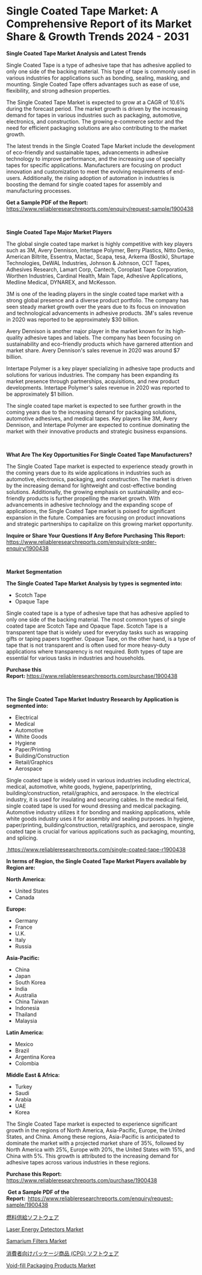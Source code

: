 <p><h1>Single Coated Tape Market: A Comprehensive Report of its Market Share & Growth Trends 2024 - 2031</h1></p><p><strong>Single Coated Tape Market Analysis and Latest Trends</strong></p>
<p><p>Single Coated Tape is a type of adhesive tape that has adhesive applied to only one side of the backing material. This type of tape is commonly used in various industries for applications such as bonding, sealing, masking, and mounting. Single Coated Tape offers advantages such as ease of use, flexibility, and strong adhesion properties.</p><p>The Single Coated Tape Market is expected to grow at a CAGR of 10.6% during the forecast period. The market growth is driven by the increasing demand for tapes in various industries such as packaging, automotive, electronics, and construction. The growing e-commerce sector and the need for efficient packaging solutions are also contributing to the market growth.</p><p>The latest trends in the Single Coated Tape Market include the development of eco-friendly and sustainable tapes, advancements in adhesive technology to improve performance, and the increasing use of specialty tapes for specific applications. Manufacturers are focusing on product innovation and customization to meet the evolving requirements of end-users. Additionally, the rising adoption of automation in industries is boosting the demand for single coated tapes for assembly and manufacturing processes.</p></p>
<p><strong>Get a Sample PDF of the Report:&nbsp;</strong> <a href="https://www.reliableresearchreports.com/enquiry/request-sample/1900438">https://www.reliableresearchreports.com/enquiry/request-sample/1900438</a></p>
<p>&nbsp;</p>
<p><strong>Single Coated Tape Major Market Players</strong></p>
<p><p>The global single coated tape market is highly competitive with key players such as 3M, Avery Dennison, Intertape Polymer, Berry Plastics, Nitto Denko, American Biltrite, Essentra, Mactac, Scapa, tesa, Arkema (Bostik), Shurtape Technologies, DeWAL Industries, Johnson & Johnson, CCT Tapes, Adhesives Research, Lamart Corp, Cantech, Coroplast Tape Corporation, Worthen Industries, Cardinal Health, Main Tape, Adhesive Applications, Medline Medical, DYNAREX, and McKesson.</p><p>3M is one of the leading players in the single coated tape market with a strong global presence and a diverse product portfolio. The company has seen steady market growth over the years due to its focus on innovation and technological advancements in adhesive products. 3M's sales revenue in 2020 was reported to be approximately $30 billion.</p><p>Avery Dennison is another major player in the market known for its high-quality adhesive tapes and labels. The company has been focusing on sustainability and eco-friendly products which have garnered attention and market share. Avery Dennison's sales revenue in 2020 was around $7 billion.</p><p>Intertape Polymer is a key player specializing in adhesive tape products and solutions for various industries. The company has been expanding its market presence through partnerships, acquisitions, and new product developments. Intertape Polymer's sales revenue in 2020 was reported to be approximately $1 billion.</p><p>The single coated tape market is expected to see further growth in the coming years due to the increasing demand for packaging solutions, automotive adhesives, and medical tapes. Key players like 3M, Avery Dennison, and Intertape Polymer are expected to continue dominating the market with their innovative products and strategic business expansions.</p></p>
<p>&nbsp;</p>
<p><strong>What Are The Key Opportunities For Single Coated Tape Manufacturers?</strong></p>
<p><p>The Single Coated Tape market is expected to experience steady growth in the coming years due to its wide applications in industries such as automotive, electronics, packaging, and construction. The market is driven by the increasing demand for lightweight and cost-effective bonding solutions. Additionally, the growing emphasis on sustainability and eco-friendly products is further propelling the market growth. With advancements in adhesive technology and the expanding scope of applications, the Single Coated Tape market is poised for significant expansion in the future. Companies are focusing on product innovations and strategic partnerships to capitalize on this growing market opportunity.</p></p>
<p><strong>Inquire or Share Your Questions If Any Before Purchasing This Report:</strong> <a href="https://www.reliableresearchreports.com/enquiry/pre-order-enquiry/1900438">https://www.reliableresearchreports.com/enquiry/pre-order-enquiry/1900438</a></p>
<p>&nbsp;</p>
<p><strong>Market Segmentation</strong></p>
<p><strong>The Single Coated Tape Market Analysis by types is segmented into:</strong></p>
<p><ul><li>Scotch Tape</li><li>Opaque Tape</li></ul></p>
<p><p>Single coated tape is a type of adhesive tape that has adhesive applied to only one side of the backing material. The most common types of single coated tape are Scotch Tape and Opaque Tape. Scotch Tape is a transparent tape that is widely used for everyday tasks such as wrapping gifts or taping papers together. Opaque Tape, on the other hand, is a type of tape that is not transparent and is often used for more heavy-duty applications where transparency is not required. Both types of tape are essential for various tasks in industries and households.</p></p>
<p><strong>Purchase this Report:&nbsp;</strong><a href="https://www.reliableresearchreports.com/purchase/1900438">https://www.reliableresearchreports.com/purchase/1900438</a></p>
<p>&nbsp;</p>
<p><strong>The Single Coated Tape Market Industry Research by Application is segmented into:</strong></p>
<p><ul><li>Electrical</li><li>Medical</li><li>Automotive</li><li>White Goods</li><li>Hygiene</li><li>Paper/Printing</li><li>Building/Construction</li><li>Retail/Graphics</li><li>Aerospace</li></ul></p>
<p><p>Single coated tape is widely used in various industries including electrical, medical, automotive, white goods, hygiene, paper/printing, building/construction, retail/graphics, and aerospace. In the electrical industry, it is used for insulating and securing cables. In the medical field, single coated tape is used for wound dressing and medical packaging. Automotive industry utilizes it for bonding and masking applications, while white goods industry uses it for assembly and sealing purposes. In hygiene, paper/printing, building/construction, retail/graphics, and aerospace, single coated tape is crucial for various applications such as packaging, mounting, and splicing.</p></p>
<p><a href="https://www.reliableresearchreports.com/single-coated-tape-r1900438">&nbsp;https://www.reliableresearchreports.com/single-coated-tape-r1900438</a></p>
<p><strong>In terms of Region, the Single Coated Tape Market Players available by Region are:</strong></p>
<p>
    <p> <strong> North America: </strong>
        <ul>
            <li>United States</li>
            <li>Canada</li>
        </ul>
        </p> 
    <p> <strong> Europe: </strong>
        <ul>
            <li>Germany</li>
            <li>France</li>
            <li>U.K.</li>
            <li>Italy</li>
            <li>Russia</li>
        </ul>
        </p> 
    <p> <strong> Asia-Pacific: </strong>
        <ul>
            <li>China</li>
            <li>Japan</li>
            <li>South Korea</li>
            <li>India</li>
            <li>Australia</li>
            <li>China Taiwan</li>
            <li>Indonesia</li>
            <li>Thailand</li>
            <li>Malaysia</li>
        </ul>
        </p> 
    <p> <strong> Latin America: </strong>
        <ul>
            <li>Mexico</li>
            <li>Brazil</li>
            <li>Argentina Korea</li>
            <li>Colombia</li>
        </ul>
        </p> 
    <p> <strong> Middle East & Africa: </strong>
        <ul>
            <li>Turkey</li>
            <li>Saudi</li>
            <li>Arabia</li>
            <li>UAE</li>
            <li>Korea</li>
        </ul>
    </p>
    </p>
<p><p>The Single Coated Tape market is expected to experience significant growth in the regions of North America, Asia-Pacific, Europe, the United States, and China. Among these regions, Asia-Pacific is anticipated to dominate the market with a projected market share of 35%, followed by North America with 25%, Europe with 20%, the United States with 15%, and China with 5%. This growth is attributed to the increasing demand for adhesive tapes across various industries in these regions.</p></p>
<p><strong>Purchase this Report: </strong><a href="https://www.reliableresearchreports.com/purchase/1900438">https://www.reliableresearchreports.com/purchase/1900438</a></p>
<p>&nbsp;<strong>Get a Sample PDF of the Report:&nbsp;&nbsp;</strong><a href="https://www.reliableresearchreports.com/enquiry/request-sample/1900438">https://www.reliableresearchreports.com/enquiry/request-sample/1900438</a></p>
<p><strong></strong></p>
<p><p><a href="https://github.com/MacyOrn/Market-Research-Report-List-1/blob/main/8746508168654.md">燃料供給ソフトウェア</a></p><p><a href="https://github.com/LaceyZemlak1/Market-Research-Report-List-1/blob/main/laser-energy-detectors-market.md">Laser Energy Detectors Market</a></p><p><a href="https://github.com/MyrtisWest1/Market-Research-Report-List-1/blob/main/samarium-filters-market.md">Samarium Filters Market</a></p><p><a href="https://github.com/charm854/Market-Research-Report-List-2/blob/main/5748328168653.md">消費者向けパッケージ商品 (CPG) ソフトウェア</a></p><p><a href="https://www.linkedin.com/pulse/void-fill-packaging-products-industry-analysis-report-its-vaipf?trackingId=wv%2B5LTQFOai2sDedUILpYQ%3D%3D">Void-fill Packaging Products Market</a></p></p>